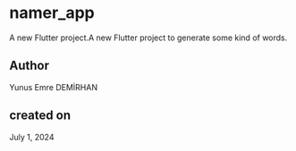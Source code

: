 # namer_app

A new Flutter project.A new Flutter project to generate some kind of words.

## Author
Yunus Emre DEMİRHAN
## created on
July 1, 2024
